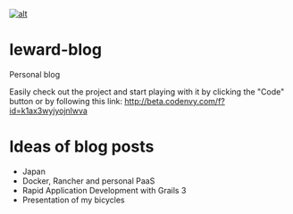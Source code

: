 [![alt](https://codenvy.com/factory/resources/factory-dark.png)](http://beta.codenvy.com/f?id=k1ax3wyjyojnlwva)

# leward-blog
Personal blog

Easily check out the project and start playing with it by clicking the "Code" button or
by following this link: http://beta.codenvy.com/f?id=k1ax3wyjyojnlwva

# Ideas of blog posts

 * Japan
 * Docker, Rancher and personal PaaS
 * Rapid Application Development with Grails 3
 * Presentation of my bicycles

